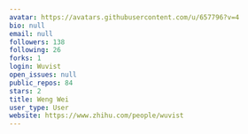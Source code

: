 ```yaml
---
avatar: https://avatars.githubusercontent.com/u/657796?v=4
bio: null
email: null
followers: 138
following: 26
forks: 1
login: Wuvist
open_issues: null
public_repos: 84
stars: 2
title: Weng Wei
user_type: User
website: https://www.zhihu.com/people/wuvist
---
```

